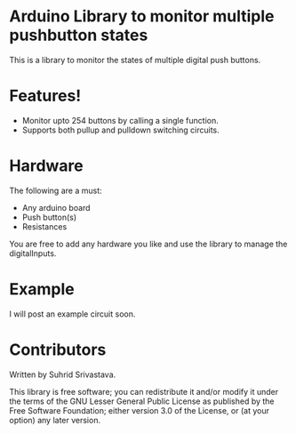 # Arduino Library to monitor multiple pushbutton states

This is a library to monitor the states of multiple digital push buttons.

# Features!
  - Monitor upto 254 buttons by calling a single function.
  - Supports both pullup and pulldown switching circuits.
  
# Hardware

The following are a must:
  - Any arduino board
  - Push button(s)
  - Resistances

You are free to add any hardware you like and use the library to manage the digitalInputs.

# Example

I will post an example circuit soon.

# Contributors

Written by Suhrid Srivastava.

This library is free software; you can redistribute it and/or modify it under the terms of the GNU Lesser General Public License as published by the Free Software Foundation; either version 3.0 of the License, or (at your option) any later version.